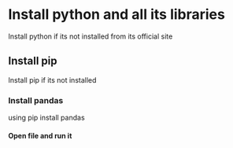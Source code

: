 # Install python and all its libraries

Install python if its not installed from its official site

## Install pip

Install pip if its not installed
  
### Install pandas

using pip install pandas 

#### Open file and run it
